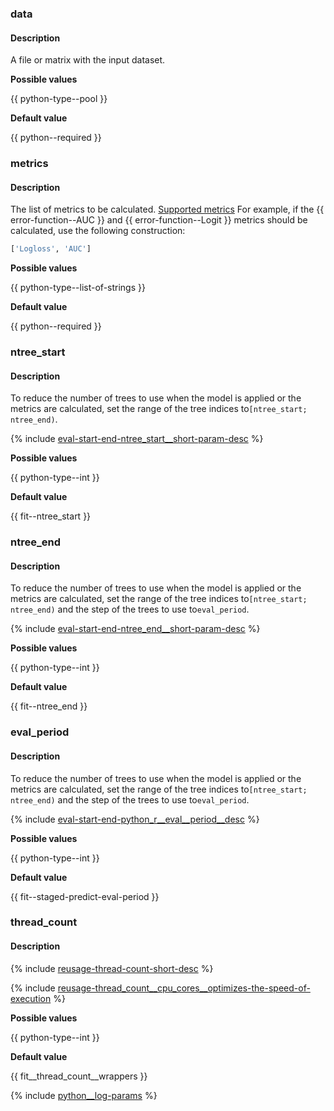 ### data

#### Description

A file or matrix with the input dataset.

**Possible values**

{{ python-type--pool }}

**Default value**

{{ python--required }}

### metrics

#### Description

The list of metrics to be calculated.
[Supported metrics](../../../references/custom-metric__supported-metrics.md)
For example, if the {{ error-function--AUC }} and {{ error-function--Logit }} metrics should be calculated, use the following construction:

```python
['Logloss', 'AUC']
```

**Possible values**

{{ python-type--list-of-strings }}

**Default value**

{{ python--required }}

### ntree_start

#### Description

To reduce the number of trees to use when the model is applied or the metrics are calculated, set the range of the tree indices to`[ntree_start; ntree_end)`.

{% include [eval-start-end-ntree_start__short-param-desc](../reusage-common-phrases/ntree_start__short-param-desc.md) %}

**Possible values**

{{ python-type--int }}

**Default value**

{{ fit--ntree_start }}


### ntree_end

#### Description

To reduce the number of trees to use when the model is applied or the metrics are calculated, set the range of the tree indices to`[ntree_start; ntree_end)` and the step of the trees to use to`eval_period`.

{% include [eval-start-end-ntree_end__short-param-desc](../reusage-common-phrases/ntree_end__short-param-desc.md) %}

**Possible values**

{{ python-type--int }}

**Default value**

{{ fit--ntree_end }}

### eval_period

#### Description

To reduce the number of trees to use when the model is applied or the metrics are calculated, set the range of the tree indices to`[ntree_start; ntree_end)` and the step of the trees to use to`eval_period`.


{% include [eval-start-end-python_r__eval__period__desc](../reusage-common-phrases/python_r__eval__period__desc.md) %}

**Possible values**

{{ python-type--int }}

**Default value**

{{ fit--staged-predict-eval-period }}


### thread_count

#### Description

{% include [reusage-thread-count-short-desc](thread-count-short-desc.md) %}


{% include [reusage-thread_count__cpu_cores__optimizes-the-speed-of-execution](thread_count__cpu_cores__optimizes-the-speed-of-execution.md) %}

**Possible values**

{{ python-type--int }}

**Default value**

{{ fit__thread_count__wrappers }}

{% include [python__log-params](../../../_includes/work_src/reusage-python/python__log-params.md) %}
